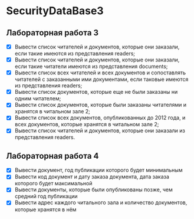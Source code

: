 # SecurityDataBase3
## Лабораторная работа 3
- [x] Вывести список читателей и документов, которые они заказали, если такие имеются из представления readers;
- [x] Вывести список читателей и документов, которые они заказали, если такие читатели имеются из представления documents;
- [x] Вывести список всех читателей и всех документов и сопоставлять читателей с заказанными ими документами, если таковые имеются из представления readers;
- [x] Вывести список документов, которые еще не были заказаны ни одним читателем;
- [x] Вывести список документов, которые были заказаны читателями и хранятся в читальном зале 2;
- [x] Вывести список всех документов, опубликованных до 2012 года, и всех документов, которые хранятся в читальном зале 2;
- [x] Вывести список читателей и документов, которые они заказали из представления readers.

## Лабораторная работа 4
- [x] Вывести документ, год публикации которого будет минимальным
- [x] Вывести код документ и дату заказа документа, дата заказа которого будет максимальной
- [x] Вывести документы, которые были опубликованы позже, чем средний год публикации
- [x] Вывести адрес каждого читального зала и количество документов, которые хранятся в нём
